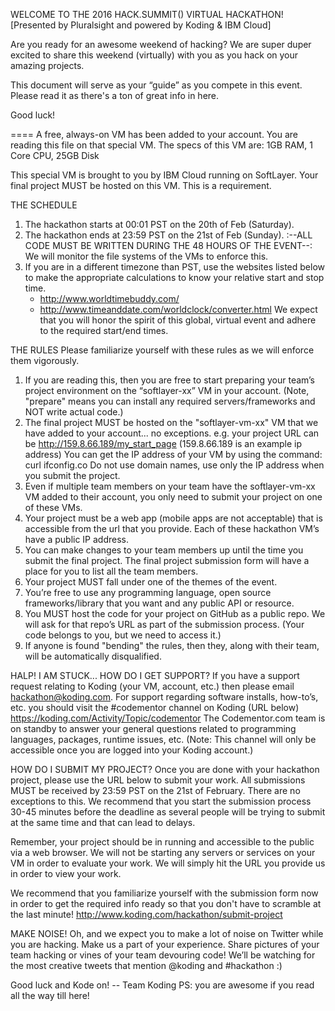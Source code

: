 WELCOME TO THE 2016 HACK.SUMMIT() VIRTUAL HACKATHON!
[Presented by Pluralsight and powered by Koding & IBM Cloud]

Are you ready for an awesome weekend of hacking? We are super duper
excited to share this weekend (virtually) with you as you hack on
your amazing projects.

This document will serve as your “guide” as you compete in this event.
Please read it as there's a ton of great info in here.

Good luck!

====
A free, always-on VM has been added to your account. You are reading
this file on that special VM. The specs of this VM are:
1GB RAM, 1 Core CPU, 25GB Disk

This special VM is brought to you by IBM Cloud running on SoftLayer.
Your final project MUST be hosted on this VM. This is a requirement.

THE SCHEDULE
1. The hackathon starts at 00:01 PST on the 20th of Feb (Saturday).
2. The hackathon ends at 23:59 PST on the 21st of Feb (Sunday).
   :--ALL CODE MUST BE WRITTEN DURING THE 48 HOURS OF THE EVENT--:
   We will monitor the file systems of the VMs to enforce this.
3. If you are in a different timezone than PST, use the websites
   listed below to make the appropriate calculations to know your
   relative start and stop time.
   - http://www.worldtimebuddy.com/
   - http://www.timeanddate.com/worldclock/converter.html
   We expect that you will honor the spirit of this global, virtual
   event and adhere to the required start/end times.

THE RULES
Please familiarize yourself with these rules as we will enforce them
vigorously.
1. If you are reading this, then you are free to start preparing your
   team’s project environment on the “softlayer-xx” VM in your account.
   (Note, "prepare" means you can install any required servers/frameworks
   and NOT write actual code.)
2. The final project MUST be hosted on the "softlayer-vm-xx" VM that we
   have added to your account... no exceptions. e.g. your project URL can
   be http://159.8.66.189/my_start_page (159.8.66.189 is an example ip address)
   You can get the IP address of your VM by using the command:
   curl ifconfig.co
   Do not use domain names, use only the IP address when you submit the project.
3. Even if multiple team members on your team have the softlayer-vm-xx VM
   added to their account, you only need to submit your project on one
   of these VMs.
4. Your project must be a web app (mobile apps are not acceptable) that is
   accessible from the url that you provide. Each of these hackathon VM’s
   have a public IP address.
5. You can make changes to your team members up until the time you submit
   the final project. The final project submission form will have a place
   for you to list all the team members.
6. Your project MUST fall under one of the themes of the event.
7. You’re free to use any programming language, open source frameworks/library
   that you want and any public API or resource.
8. You MUST host the code for your project on GitHub as a public repo.
   We will ask for that repo’s URL as part of the submission process.
   (Your code belongs to you, but we need to access it.)
9. If anyone is found "bending" the rules, then they, along with their team,
   will be automatically disqualified.

HALP! I AM STUCK... HOW DO I GET SUPPORT?
If you have a support request relating to Koding (your VM, account, etc.) then
please email hackathon@koding.com. For support regarding software installs,
how-to’s, etc. you should visit the #codementor channel on Koding (URL below)
https://koding.com/Activity/Topic/codementor
The Codementor.com team is on standby to answer your general questions
related to programming languages, packages, runtime issues, etc.
(Note: This channel will only be accessible once you are logged into your
Koding account.)

HOW DO I SUBMIT MY PROJECT?
Once you are done with your hackathon project, please use the URL below to
submit your work. All submissions MUST be received by 23:59 PST on the 21st
of February. There are no exceptions to this. We recommend that you start
the submission process 30-45 minutes before the deadline as several people
will be trying to submit at the same time and that can lead to delays.

Remember, your project should be in running  and accessible to the public
via a web browser. We will not be starting any servers or services on your
VM in order to evaluate your work. We will simply hit the URL you
provide us in order to view your work.

We recommend that you familiarize yourself with the submission form now
in order to get the required info ready so that you don't have to scramble
at the last minute!
http://www.koding.com/hackathon/submit-project

MAKE NOISE!
Oh, and we expect you to make a lot of noise on Twitter while you are hacking.
Make us a part of your experience. Share pictures of your team hacking or vines
of your team devouring code! We’ll be watching for the most creative tweets
that mention @koding and #hackathon  :)

Good luck and Kode on!
-- Team Koding
PS: you are awesome if you read all the way till here!
